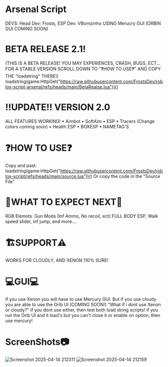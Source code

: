 # Arsenal Script
DEVS: Head Dev: Frosts,     ESP Dev: VBomzinho
USING Merucry GUI
(ORBIN GUI COMING SOON)

# BETA RELEASE 2.1!
(THIS IS A BETA RELEASE! YOU MAY EXPERIENCES, CRASH, BUGS, ECT... FOR A STABLE VERSION SCROLL DOWN TO "❓HOW TO USE❓" AND COPY THE "loadstring" THERE!)
loadstring(game:HttpGet("https://raw.githubusercontent.com/FrostsDev/roblox-script-arsenal/refs/heads/main/BetaRealse.lua"))()

# ‼️UPDATE‼️ VERSION 2.0
ALL FEATURES WORKING!
• Aimbot
• SoftAim
• ESP
• Tracers (Change colors coming soon)
• Health ESP
• BOXESP 
• NAMETAG'S

# ❓HOW TO USE❓
Copy and past: loadstring(game:HttpGet("https://raw.githubusercontent.com/FrostsDev/roblox-script/refs/heads/main/source.lua"))()
Or copy the code in the "Source File"

# 📝WHAT TO EXPECT NEXT📝
RGB Elemnts. Gun Mods (Inf Ammo, No recoil, ect) FULL BODY ESP, Walk speed slider, inf jump, and more....

# 🏗️SUPPORT⚠️
WORKS FOR CLOUDLY, AND XENON 110% SURE!

# 💻GUI💻 
If you use Xenon you will have to use Mercury GUI. But if you use cloudy you are able to use the Orib UI (COMING SOON!) 
"What if i dont use Xenon or cloudy?" if you dont use either, then test both load string scripts! if you run the Orib UI and it load's but you can't close it or enable on option, then use mercury!

# ScreenShots📷
![Screenshot 2025-04-14 212311](https://github.com/user-attachments/assets/7eea816f-4acc-41a4-b0eb-b2bdc7715c7d)
![Screenshot 2025-04-14 212159](https://github.com/user-attachments/assets/6d1ea192-6647-47a5-a7ee-7ab1cd7debb5)
